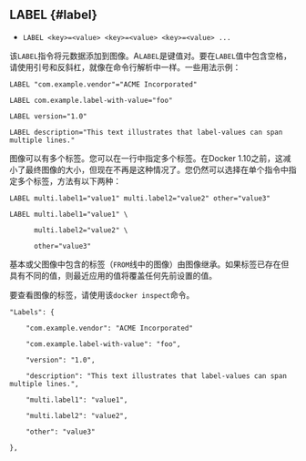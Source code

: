 ## LABEL {#label}

* `LABEL <key>=<value> <key>=<value> <key>=<value> ...`

该`LABEL`指令将元数据添加到图像。A`LABEL`是键值对。要在`LABEL`值中包含空格，请使用引号和反斜杠，就像在命令行解析中一样。一些用法示例：

```
LABEL "com.example.vendor"="ACME Incorporated"

LABEL com.example.label-with-value="foo"

LABEL version="1.0"

LABEL description="This text illustrates that label-values can span multiple lines."
```

图像可以有多个标签。您可以在一行中指定多个标签。在Docker 1.10之前，这减小了最终图像的大小，但现在不再是这种情况了。您仍然可以选择在单个指令中指定多个标签，方法有以下两种：

```
LABEL multi.label1="value1" multi.label2="value2" other="value3"
```

```
LABEL multi.label1="value1" \

      multi.label2="value2" \

      other="value3"
```

基本或父图像中包含的标签（`FROM`线中的图像）由图像继承。如果标签已存在但具有不同的值，则最近应用的值将覆盖任何先前设置的值。

要查看图像的标签，请使用该`docker inspect`命令。

```
"Labels": {

    "com.example.vendor": "ACME Incorporated"

    "com.example.label-with-value": "foo",

    "version": "1.0",

    "description": "This text illustrates that label-values can span multiple lines.",

    "multi.label1": "value1",

    "multi.label2": "value2",

    "other": "value3"

},
```



